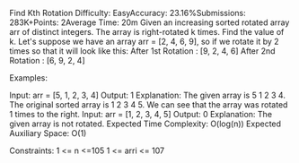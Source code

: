 Find Kth Rotation
Difficulty: EasyAccuracy: 23.16%Submissions: 283K+Points: 2Average Time: 20m
Given an increasing sorted rotated array arr of distinct integers. The array is right-rotated k times. Find the value of k.
Let's suppose we have an array arr = [2, 4, 6, 9], so if we rotate it by 2 times so that it will look like this:
After 1st Rotation : [9, 2, 4, 6]
After 2nd Rotation : [6, 9, 2, 4]

Examples:

Input: arr = [5, 1, 2, 3, 4]
Output: 1
Explanation: The given array is 5 1 2 3 4. The original sorted array is 1 2 3 4 5. We can see that the array was rotated 1 times to the right.
Input: arr = [1, 2, 3, 4, 5]
Output: 0
Explanation: The given array is not rotated.
Expected Time Complexity: O(log(n))
Expected Auxiliary Space: O(1)

Constraints:
1 <= n <=105
1 <= arri <= 107
